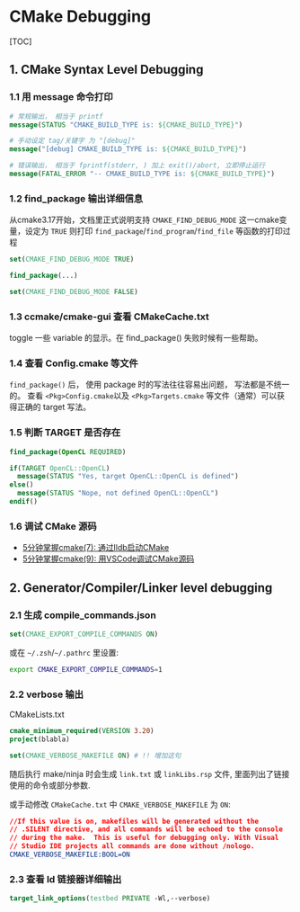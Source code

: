 # CMake Debugging

[TOC]

## 1. CMake Syntax Level Debugging

### 1.1 用 message 命令打印

```cmake
# 常规输出， 相当于 printf
message(STATUS "CMAKE_BUILD_TYPE is: ${CMAKE_BUILD_TYPE}")

# 手动设定 tag/关键字 为 "[debug]"
message("[debug] CMAKE_BUILD_TYPE is: ${CMAKE_BUILD_TYPE}")

# 错误输出， 相当于 fprintf(stderr, ) 加上 exit()/abort, 立即停止运行
message(FATAL_ERROR "-- CMAKE_BUILD_TYPE is: ${CMAKE_BUILD_TYPE}")
```

### 1.2 find_package 输出详细信息

从cmake3.17开始，文档里正式说明支持 `CMAKE_FIND_DEBUG_MODE` 这一cmake变量，设定为 `TRUE` 则打印 `find_package`/`find_program`/`find_file` 等函数的打印过程

```cmake
set(CMAKE_FIND_DEBUG_MODE TRUE)

find_package(...)

set(CMAKE_FIND_DEBUG_MODE FALSE)
```

### 1.3 ccmake/cmake-gui 查看 CMakeCache.txt

toggle 一些 variable 的显示。在 find_package() 失败时候有一些帮助。

### 1.4 查看 <Pkg>Config.cmake 等文件

`find_package()` 后， 使用 package 时的写法往往容易出问题， 写法都是不统一的。
查看 `<Pkg>Config.cmake`以及 `<Pkg>Targets.cmake` 等文件（通常）可以获得正确的 target 写法。

### 1.5 判断 TARGET 是否存在

```cmake
find_package(OpenCL REQUIRED)

if(TARGET OpenCL::OpenCL)
  message(STATUS "Yes, target OpenCL::OpenCL is defined")
else()
  message(STATUS "Nope, not defined OpenCL::OpenCL")
endif()
```

### 1.6 调试 CMake 源码

- [5分钟掌握cmake(7): 通过lldb启动CMake](https://zhuanlan.zhihu.com/p/665611820)
- [5分钟掌握cmake(9): 用VSCode调试CMake源码](https://zhuanlan.zhihu.com/p/666035137)

## 2. Generator/Compiler/Linker level debugging

### 2.1 生成 compile_commands.json

```cmake
set(CMAKE_EXPORT_COMPILE_COMMANDS ON)
```

或在 `~/.zsh`/`~/.pathrc` 里设置:
```bash
export CMAKE_EXPORT_COMPILE_COMMANDS=1
```

### 2.2 verbose 输出

CMakeLists.txt
```cmake
cmake_minimum_required(VERSION 3.20)
project(blabla)

set(CMAKE_VERBOSE_MAKEFILE ON) # !! 增加这句
```
随后执行 make/ninja 时会生成 `link.txt` 或 `linkLibs.rsp` 文件, 里面列出了链接使用的命令或部分参数.

或手动修改 `CMakeCache.txt` 中 `CMAKE_VERBOSE_MAKEFILE` 为 `ON`:
```cmake
//If this value is on, makefiles will be generated without the
// .SILENT directive, and all commands will be echoed to the console
// during the make.  This is useful for debugging only. With Visual
// Studio IDE projects all commands are done without /nologo.
CMAKE_VERBOSE_MAKEFILE:BOOL=ON
```

### 2.3 查看 ld 链接器详细输出

```cmake
target_link_options(testbed PRIVATE -Wl,--verbose)
```
